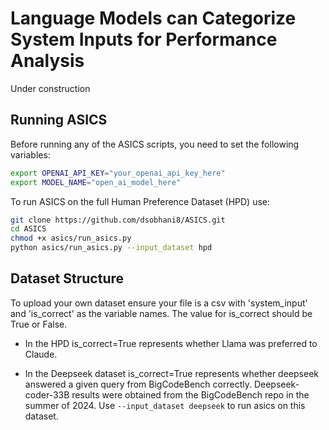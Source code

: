 # Language Models can Categorize System Inputs for Performance Analysis

Under construction

## Running ASICS

Before running any of the ASICS scripts, you need to set the following variables:

```bash
export OPENAI_API_KEY="your_openai_api_key_here"
export MODEL_NAME="open_ai_model_here"
```

To run ASICS on the full Human Preference Dataset (HPD) use:

```bash
git clone https://github.com/dsobhani8/ASICS.git
cd ASICS
chmod +x asics/run_asics.py
python asics/run_asics.py --input_dataset hpd
```

## Dataset Structure

To upload your own dataset ensure your file is a csv with 'system_input' and 'is_correct' as the variable names. The value for is_correct should be True or False.

- In the HPD is_correct=True represents whether Llama was preferred to Claude.

- In the Deepseek dataset is_correct=True represents whether deepseek answered a given query from BigCodeBench correctly. Deepseek-coder-33B results were obtained from the BigCodeBench repo in the summer of 2024. Use
  ```--input_dataset deepseek``` to run asics on this dataset.
